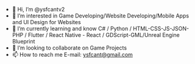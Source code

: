 - 👋 Hi, I’m @ysfcantv2
- 👀 I’m interested in Game Developing/Website Developing/Mobile Apps and UI Design for Websites
- 🌱 I’m currently learning and know C# / Python / HTML-CSS-JS-JSON-PHP / Flutter / React Native - React / GDScript-GML/Unreal Engine Blueprint 
- 💞️ I’m looking to collaborate on Game Projects
- 📫 How to reach me  E-mail: ysfcant@gmail.com

<!---
ysfcantv2/ysfcantv2 is a ✨ special ✨ repository because its `README.md` (this file) appears on your GitHub profile.
You can click the Preview link to take a look at your changes.
--->
